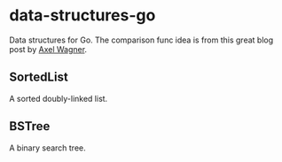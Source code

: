 # data-structures-go

Data structures for Go. The comparison func idea is from this great blog post by
[Axel Wagner](https://blog.merovius.de/posts/2022-05-23-operator-constraints/).

## SortedList

A sorted doubly-linked list.

## BSTree

A binary search tree.
